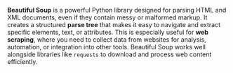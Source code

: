 **Beautiful Soup** is a powerful Python library designed for parsing HTML and XML documents, even if they contain messy or malformed markup. It creates a structured **parse tree** that makes it easy to navigate and extract specific elements, text, or attributes. This is especially useful for **web scraping**, where you need to collect data from websites for analysis, automation, or integration into other tools. Beautiful Soup works well alongside libraries like `requests` to download and process web content efficiently.